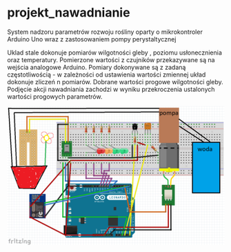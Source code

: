 # projekt_nawadnianie
System nadzoru parametrów rozwoju rośliny oparty o mikrokontroler Arduino Uno wraz z zastosowaniem pompy perystaltycznej 

Uklad stale dokonuje pomiarów wilgotności gleby , poziomu usłonecznienia oraz temperatury. Pomierzone wartości z czujników przekazywane są na wejścia analogowe Arduino.
Pomiary dokonywane są z zadaną częstotliwością - w zależności od ustawienia wartości zmiennej układ dokonuje zliczeń n pomiarów. Dobrane wartości progowe wilgotności gleby.
Podjęcie  akcji nawadniania zachodzi w wyniku przekroczenia ustalonych wartości progowych parametrów. 



<img src="schemat_prototyp_naszego_UKLADU.bmp" alt="drawing" width="1000"/>

